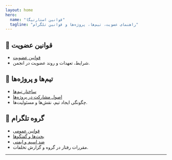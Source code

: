 ```yaml
---
layout: home
hero:
  name: "قوانین استارتیگا"
  tagline: "راهنمای عضویت، تیم‌ها، پروژه‌ها و قوانین تلگرام"
---
```


## 📄 قوانین عضویت
- [قوانین عضویت](membership/rules)
- شرایط، تعهدات و روند عضویت در انجمن.

## 👥 تیم‌ها و پروژه‌ها
- [ساختار تیم‌ها](teams/structure)
- [اصول مشارکت در پروژه‌ها](projects/contributions)
- چگونگی ایجاد تیم، نقش‌ها و مسئولیت‌ها.

## 💬 گروه تلگرام
- [قوانین عمومی](telegram/general)
- [بحث‌ها و گفتگوها](telegram/discussions)
- [ضد اسپم و ایمنی](telegram/spam-and-safety)
- مقررات رفتار در گروه و گزارش تخلفات.

---

<style>
.markdown-body {
  text-align: center;
  direction: rtl;
  max-width: 800px;
  margin: auto;
}

.markdown-body h2 {
  background: #f3f4f6;
  padding: 1rem;
  border-radius: 0.5rem;
  margin-top: 2rem;
}

.markdown-body ul {
  list-style: none;
  padding: 0;
}

.markdown-body li {
  margin: 0.5rem 0;
  font-size: 1.1rem;
}
</style>